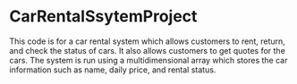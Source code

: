 # CarRentalSsytemProject
This code is for a car rental system which allows customers to rent, return, and check the status of cars. It also allows customers to get quotes for the cars. The system is run using a multidimensional array which stores the car information such as name, daily price, and rental status.
